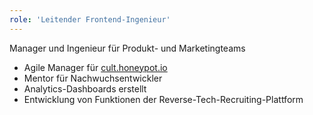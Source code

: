 ```yaml
---
role: 'Leitender Frontend-Ingenieur'
---
```

Manager und Ingenieur für Produkt- und Marketingteams
- Agile Manager für [cult.honeypot.io](https://cult.honeypot.io/)
- Mentor für Nachwuchsentwickler
- Analytics-Dashboards erstellt
- Entwicklung von Funktionen der Reverse-Tech-Recruiting-Plattform
